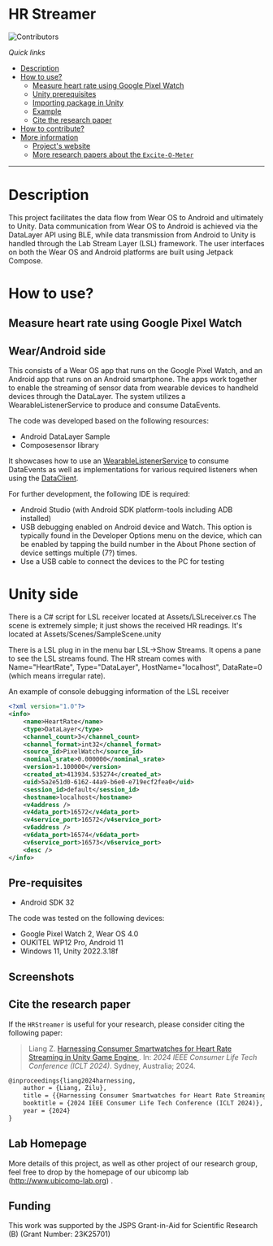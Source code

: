 # HR Streamer

![Contributors](https://img.shields.io/badge/contributor-PiranitaGomez-green)

*Quick links*

- [Description](#description)
- [How to use?](#how-to-use)
  - [Measure heart rate using Google Pixel Watch](#measure-heart-rate-using-google-pixel-watch)
  - [Unity prerequisites](#unity-prerequisites)
  - [Importing package in Unity](#importing-package-in-unity)
  - [Example](#example)
  - [Cite the research paper](#cite-the-research-paper)
- [How to contribute?](#how-to-contribute)
- [More information](#more-information)
  - [Project's website](#projects-website)
  - [More research papers about the `Excite-O-Meter`](#more-research-papers-about-the-excite-o-meter)

---

# Description
This project facilitates the data flow from Wear OS to Android and ultimately to Unity. Data communication from Wear OS to Android is achieved via the DataLayer API using BLE, while data transmission from Android to Unity is handled through the Lab Stream Layer (LSL) framework. The user interfaces on both the Wear OS and Android platforms are built using Jetpack Compose. 


# How to use?


## Measure heart rate using Google Pixel Watch

Wear/Android side
------------
This consists of a Wear OS app that runs on the Google Pixel Watch, and an Android app that runs on an Android smartphone. The apps work together to enable the streaming of sensor data from wearable devices to handheld devices through the DataLayer. The system utilizes a WearableListenerService to produce and consume DataEvents.

The code was developed based on the following resources:
- Android DataLayer Sample
- Composesensor library

It showcases how to use an [WearableListenerService][1] to consume DataEvents
as well as implementations for various required listeners when using the [DataClient][2].

[1]: https://developers.google.com/android/reference/com/google/android/gms/wearable/WearableListenerService
[2]: https://developers.google.com/android/reference/com/google/android/gms/wearable/DataClient

For further development, the following IDE is required:
- Android Studio (with Android SDK platform-tools including ADB installed)
- USB debugging enabled on Android device and Watch. This option is typically found in the Developer Options menu on the device, which can be enabled by tapping the build number in the About Phone section of device settings multiple (7?) times.
- Use a USB cable to connect the devices to the PC for testing


Unity side
=== 
There is a C# script for LSL receiver located at Assets/LSLreceiver.cs
The scene is extremely simple; it just shows the received HR readings. It's located at Assets/Scenes/SampleScene.unity

There is a LSL plug in in the menu bar LSL->Show Streams. It opens a pane to see the LSL streams found. The HR stream comes with Name="HeartRate", Type="DataLayer", HostName="localhost", DataRate=0 (which means irregular rate).

An example of console debugging information of the LSL receiver

```XML
<?xml version="1.0"?>
<info>
	<name>HeartRate</name>
	<type>DataLayer</type>
	<channel_count>3</channel_count>
	<channel_format>int32</channel_format>
	<source_id>PixelWatch</source_id>
	<nominal_srate>0.000000</nominal_srate>
	<version>1.100000</version>
	<created_at>413934.535274</created_at>
	<uid>5a2e51d0-6162-44a9-b6e0-e719ecf2fea0</uid>
	<session_id>default</session_id>
	<hostname>localhost</hostname>
	<v4address />
	<v4data_port>16572</v4data_port>
	<v4service_port>16572</v4service_port>
	<v6address />
	<v6data_port>16574</v6data_port>
	<v6service_port>16573</v6service_port>
	<desc />
</info>

```



Pre-requisites
--------------

- Android SDK 32

The code was tested on the following devices:
- Google Pixel Watch 2, Wear OS 4.0
- OUKITEL WP12 Pro, Android 11
- Windows 11, Unity 2022.3.18f



Screenshots
-------------

<!--img src="screenshots/phone_image.png" height="400" alt="Screenshot"/> <img src="screenshots/wearable_background_image.png" height="400" alt="Screenshot"/--> 


## Cite the research paper

If the `HRStreamer` is useful for your research, please consider citing the following paper:

> Liang Z. <a href="https://www.researchgate.net/publication/387920640_Harnessing_Consumer_Smartwatches_for_Heart_Rate_Streaming_in_Unity_Game_Engine"> Harnessing Consumer Smartwatches for Heart Rate Streaming in Unity Game Engine </a>. In: *2024 IEEE Consumer Life Tech Conference (ICLT 2024)*. Sydney, Australia; 2024.

```tex
@inproceedings{liang2024harnessing,
    author = {Liang, Zilu},
    title = {{Harnessing Consumer Smartwatches for Heart Rate Streaming in Unity Game Engine}},
    booktitle = {2024 IEEE Consumer Life Tech Conference (ICLT 2024)},
    year = {2024}
}
```

## Lab Homepage
More details of this project, as well as other project of our research group, feel free to drop by the homepage of our ubicomp lab (<http://www.ubicomp-lab.org>) . 

## Funding
This work was supported by the JSPS Grant-in-Aid for Scientific Research (B) (Grant Number: 23K25701)

